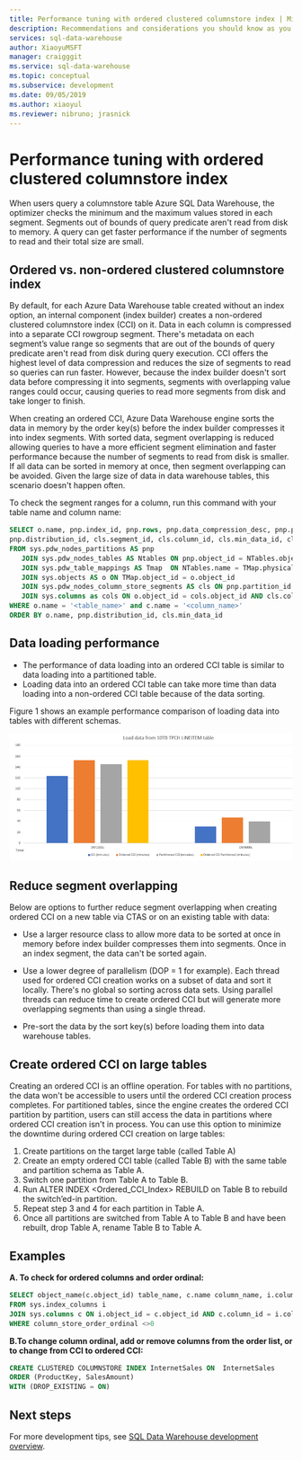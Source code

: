 ```yaml
---
title: Performance tuning with ordered clustered columnstore index | Microsoft Docs
description: Recommendations and considerations you should know as you use ordered clustered columnstore index to improve your query performance. 
services: sql-data-warehouse
author: XiaoyuMSFT
manager: craigggit 
ms.service: sql-data-warehouse
ms.topic: conceptual
ms.subservice: development
ms.date: 09/05/2019
ms.author: xiaoyul
ms.reviewer: nibruno; jrasnick
---
```


# Performance tuning with ordered clustered columnstore index  

When users query a columnstore table Azure SQL Data Warehouse, the optimizer checks the minimum and the maximum values stored in each segment.  Segments out of bounds of query predicate aren't read from disk to memory.  A query can get faster performance if the number of segments to read and their total size are small.   

## Ordered vs. non-ordered clustered columnstore index 
By default, for each Azure Data Warehouse table created without an index option, an internal component (index builder) creates a non-ordered clustered columnstore index (CCI) on it.  Data in each column is compressed into a separate CCI rowgroup segment.  There's metadata on each segment’s value range so segments that are out of the bounds of query predicate aren't read from disk during query execution.  CCI offers the highest level of data compression and reduces the size of segments to read so queries can run faster. However, because the index builder doesn't sort data before compressing it into segments, segments with overlapping value ranges could occur, causing queries to read more segments from disk and take longer to finish.  

When creating an ordered CCI, Azure Data Warehouse engine sorts the data in memory by the order key(s) before the index builder compresses it into index segments.  With sorted data, segment overlapping is reduced allowing queries to have a more efficient segment elimination and faster performance because the number of segments to read from disk is smaller.  If all data can be sorted in memory at once, then segment overlapping can be avoided.  Given the large size of data in data warehouse tables, this scenario doesn't happen often.  

To check the segment ranges for a column, run this command with your table name and column name:

```sql
SELECT o.name, pnp.index_id, pnp.rows, pnp.data_compression_desc, pnp.pdw_node_id, 
pnp.distribution_id, cls.segment_id, cls.column_id, cls.min_data_id, cls.max_data_id, cls.max_data_id-cls.min_data_id as difference
FROM sys.pdw_nodes_partitions AS pnp
   JOIN sys.pdw_nodes_tables AS Ntables ON pnp.object_id = NTables.object_id AND pnp.pdw_node_id = NTables.pdw_node_id
   JOIN sys.pdw_table_mappings AS Tmap  ON NTables.name = TMap.physical_name AND substring(TMap.physical_name,40, 10) = pnp.distribution_id
   JOIN sys.objects AS o ON TMap.object_id = o.object_id
   JOIN sys.pdw_nodes_column_store_segments AS cls ON pnp.partition_id = cls.partition_id AND pnp.distribution_id  = cls.distribution_id
   JOIN sys.columns as cols ON o.object_id = cols.object_id AND cls.column_id = cols.column_id
WHERE o.name = '<table_name>' and c.name = '<column_name>'
ORDER BY o.name, pnp.distribution_id, cls.min_data_id
```

## Data loading performance
- The performance of data loading into an ordered CCI table is similar to data loading into a partitioned table.  
- Loading data into an ordered CCI table can take more time than data loading into a non-ordered CCI table because of the data sorting.  

Figure 1 shows an example performance comparison of loading data into tables with different schemas.  

![Performance_comparison_data_loading](media/sql-data-warehouse-develop-ordered-cci/CCI_Data_Loading_Performance.png)
 
## Reduce segment overlapping
Below are options to further reduce segment overlapping when creating ordered CCI on a new table via CTAS or on an existing table with data:

- Use a larger resource class to allow more data to be sorted at once in memory before index builder compresses them into segments.  Once in an index segment, the data can't be sorted again. 

- Use a lower degree of parallelism (DOP = 1 for example).  Each thread used for ordered CCI creation works on a subset of data and sort it locally.  There's no global so sorting across data sets.  Using parallel threads can reduce time to create ordered CCI but will generate more overlapping segments than using a single thread. 
- Pre-sort the data by the sort key(s) before loading them into data warehouse tables.

## Create ordered CCI on large tables
Creating an ordered CCI is an offline operation.  For tables with no partitions, the data won't be accessible to users until the ordered CCI creation process completes.   For partitioned tables, since the engine creates the ordered CCI partition by partition, users can still access the data in partitions where ordered CCI creation isn't in process.   You can use this option to minimize the downtime during ordered CCI creation on large tables: 

1.	Create partitions on the target large table (called Table A)
2.	Create an empty ordered CCI table (called Table B) with the same table and partition schema as Table A.
3.	Switch one partition from Table A to Table B.
4.	Run ALTER INDEX <Ordered_CCI_Index> REBUILD on Table B to rebuild the switch’ed-in partition.  
5.	Repeat step 3 and 4 for each partition in Table A.
6.	Once all partitions are switched from Table A to Table B and have been rebuilt, drop Table A, rename Table B to Table A. 

## Examples

**A. To check for ordered columns and order ordinal:**
```sql
SELECT object_name(c.object_id) table_name, c.name column_name, i.column_store_order_ordinal 
FROM sys.index_columns i 
JOIN sys.columns c ON i.object_id = c.object_id AND c.column_id = i.column_id
WHERE column_store_order_ordinal <>0
```

**B.To change column ordinal, add or remove columns from the order list, or to change from CCI to ordered CCI:**
```sql
CREATE CLUSTERED COLUMNSTORE INDEX InternetSales ON  InternetSales
ORDER (ProductKey, SalesAmount)
WITH (DROP_EXISTING = ON)
```

## Next steps
For more development tips, see [SQL Data Warehouse development overview](sql-data-warehouse-overview-develop.md).
